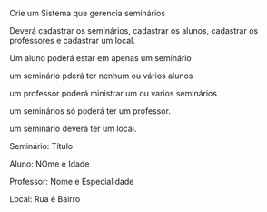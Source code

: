 Crie um Sistema que gerencia seminários

Deverá cadastrar os seminários, cadastrar os alunos, cadastrar os professores e cadastrar um local.

Um aluno poderá estar em apenas um seminário

um seminário pderá ter nenhum ou vários alunos

um professor poderá ministrar um ou varios seminários

um seminários só poderá ter um professor.

um seminário deverá ter um local.

Seminário: Título

Aluno: NOme e Idade

Professor: Nome e Especialidade

Local: Rua é Bairro
